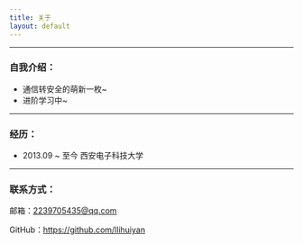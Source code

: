 ```yaml
---
title: 关于
layout: default
---
```


---

### 自我介绍：

* 通信转安全的萌新一枚~
* 进阶学习中~

---

### 经历：

* 2013.09 ~ 至今 西安电子科技大学

----

### 联系方式：

邮箱：2239705435@qq.com

GitHub：<a href="https://github.com/llihuiyan" target="_blank">https://github.com/llihuiyan</a>
